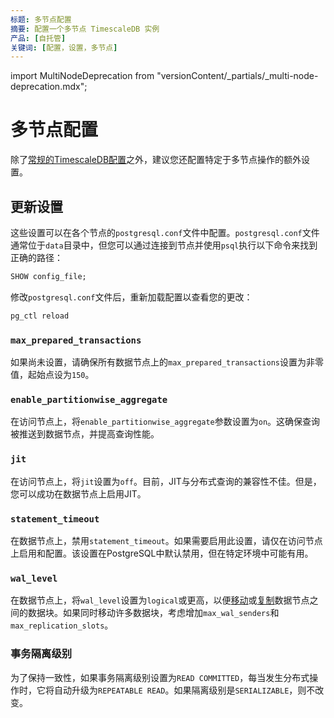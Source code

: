 ```yaml
---
标题: 多节点配置
摘要: 配置一个多节点 TimescaleDB 实例
产品: [自托管]
关键词: [配置，设置，多节点]
---
```


import MultiNodeDeprecation from "versionContent/_partials/_multi-node-deprecation.mdx";

<MultiNodeDeprecation />

# 多节点配置

除了[常规的TimescaleDB配置][timescaledb-configuration]之外，建议您还配置特定于多节点操作的额外设置。

## 更新设置

这些设置可以在各个节点的`postgresql.conf`文件中配置。`postgresql.conf`文件通常位于`data`目录中，但您可以通过连接到节点并使用`psql`执行以下命令来找到正确的路径：

```sql
SHOW config_file;
```

修改`postgresql.conf`文件后，重新加载配置以查看您的更改：

```bash
pg_ctl reload
```

### `max_prepared_transactions`

如果尚未设置，请确保所有数据节点上的`max_prepared_transactions`设置为非零值，起始点设为`150`。

### `enable_partitionwise_aggregate`

在访问节点上，将`enable_partitionwise_aggregate`参数设置为`on`。这确保查询被推送到数据节点，并提高查询性能。

### `jit`

在访问节点上，将`jit`设置为`off`。目前，JIT与分布式查询的兼容性不佳。但是，您可以成功在数据节点上启用JIT。

### `statement_timeout`

在数据节点上，禁用`statement_timeout`。如果需要启用此设置，请仅在访问节点上启用和配置。该设置在PostgreSQL中默认禁用，但在特定环境中可能有用。

### `wal_level`

在数据节点上，将`wal_level`设置为`logical`或更高，以便[移动][move_chunk]或[复制][copy_chunk]数据节点之间的数据块。如果同时移动许多数据块，考虑增加`max_wal_senders`和`max_replication_slots`。

### 事务隔离级别

为了保持一致性，如果事务隔离级别设置为`READ COMMITTED`，每当发生分布式操作时，它将自动升级为`REPEATABLE READ`。如果隔离级别是`SERIALIZABLE`，则不改变。

[copy_chunk]: /api/:currentVersion:/distributed-hypertables/copy_chunk_experimental
[move_chunk]: /api/:currentVersion:/distributed-hypertables/move_chunk_experimental
[timescaledb-configuration]: /self-hosted/:currentVersion:/configuration/
